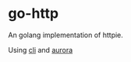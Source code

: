 # go-http

An golang implementation of httpie.

Using [cli](github.com/urfave/cli) and [aurora](github.com/logrusorgru/aurora)
